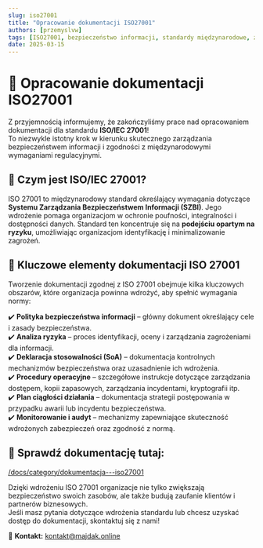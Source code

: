 ```yaml
---
slug: iso27001
title: "Opracowanie dokumentacji ISO27001"
authors: [przemyslvw]
tags: [ISO27001, bezpieczeństwo informacji, standardy międzynarodowe, zarządzanie bezpieczeństwem, IT, dokumentacja]
date: 2025-03-15
---
```


# 🏢 Opracowanie dokumentacji ISO27001  

Z przyjemnością informujemy, że zakończyliśmy prace nad opracowaniem dokumentacji dla standardu **ISO/IEC 27001**!  
To niezwykle istotny krok w kierunku skutecznego zarządzania bezpieczeństwem informacji i zgodności z międzynarodowymi wymaganiami regulacyjnymi.  

<!-- truncate -->

## 📌 Czym jest ISO/IEC 27001?  
ISO 27001 to międzynarodowy standard określający wymagania dotyczące **Systemu Zarządzania Bezpieczeństwem Informacji (SZBI)**. Jego wdrożenie pomaga organizacjom w ochronie poufności, integralności i dostępności danych. Standard ten koncentruje się na **podejściu opartym na ryzyku**, umożliwiając organizacjom identyfikację i minimalizowanie zagrożeń.  

## 📑 Kluczowe elementy dokumentacji ISO 27001  
Tworzenie dokumentacji zgodnej z ISO 27001 obejmuje kilka kluczowych obszarów, które organizacja powinna wdrożyć, aby spełnić wymagania normy:  

✔️ **Polityka bezpieczeństwa informacji** – główny dokument określający cele i zasady bezpieczeństwa.  
✔️ **Analiza ryzyka** – proces identyfikacji, oceny i zarządzania zagrożeniami dla informacji.  
✔️ **Deklaracja stosowalności (SoA)** – dokumentacja kontrolnych mechanizmów bezpieczeństwa oraz uzasadnienie ich wdrożenia.  
✔️ **Procedury operacyjne** – szczegółowe instrukcje dotyczące zarządzania dostępem, kopii zapasowych, zarządzania incydentami, kryptografii itp.  
✔️ **Plan ciągłości działania** – dokumentacja strategii postępowania w przypadku awarii lub incydentu bezpieczeństwa.  
✔️ **Monitorowanie i audyt** – mechanizmy zapewniające skuteczność wdrożonych zabezpieczeń oraz zgodność z normą.  

## 🔗 Sprawdź dokumentację tutaj:  
[/docs/category/dokumentacja---iso27001](/docs/category/dokumentacja---iso27001)  

Dzięki wdrożeniu ISO 27001 organizacje nie tylko zwiększają bezpieczeństwo swoich zasobów, ale także budują zaufanie klientów i partnerów biznesowych.  
Jeśli masz pytania dotyczące wdrożenia standardu lub chcesz uzyskać dostęp do dokumentacji, skontaktuj się z nami!  

📧 **Kontakt:** [kontakt@majdak.online](mailto:kontakt@majdak.online)  





